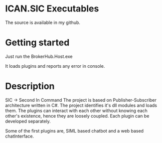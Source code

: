 # ICAN.SIC Executables

The source is available in my github.

# Getting started

Just run the BrokerHub.Host.exe

It loads plugins and reports any error in console.

# Description

SIC -> Second In Command
The project is based on Publisher-Subscriber architecture written in C#.
The project identifies it's dll modules and loads them.
The plugins can interact with each other without knowing each other's existence, hence they are loosely coupled.
Each plugin can be developed separately.

Some of the first plugins are, SIML based chatbot and a web based chatInterface.